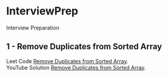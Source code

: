 # InterviewPrep
Interview Preparation

## 1 - Remove Duplicates from Sorted Array
Leet Code [Remove Duplicates from Sorted Array](https://leetcode.com/problems/remove-duplicates-from-sorted-array/).  
YouTube Solution [Remove Duplicates from Sorted Array](https://www.youtube.com/watch?v=DEJAZBq0FDA).
